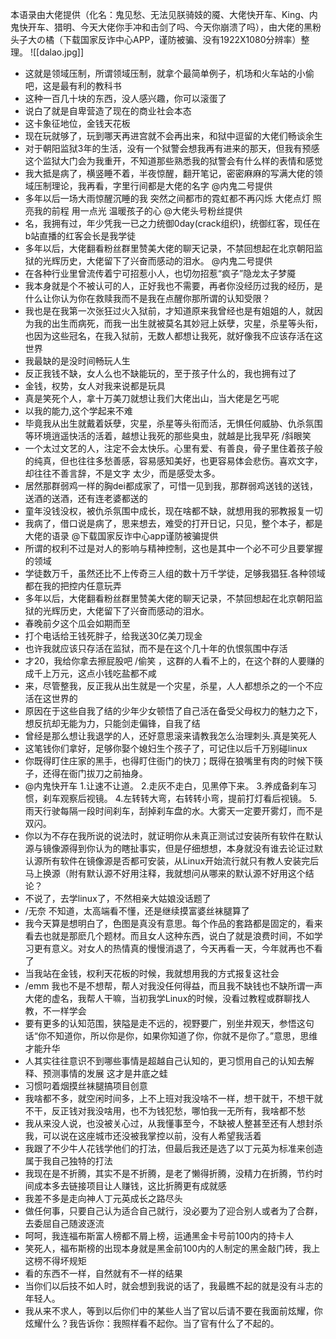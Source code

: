 本语录由大佬提供（化名：鬼见愁、无法见朕骑妓的魇、大佬快开车、King、内鬼快开车、猎明、今天大佬你手冲和击剑了吗、今天你崩溃了吗），由大佬的黑粉头子大の橘（下载国家反诈中心APP，谨防被骗、没有1922X1080分辨率）整理。
![[dalao.jpg]]
- 这就是领域压制，所谓领域压制，就拿个最简单例子，机场和火车站的小偷吧，这是最有利的教科书
- 这种一百几十块的东西，没人感兴趣，你可以滚蛋了
- 说白了就是自卑营造了现在的商业社会本态
- 这卡象征地位，金钱天花板
- 现在玩就够了，玩到哪天再进宫就不会再出来，和狱中逗留的大佬们畅谈余生 
- 对于朝阳监狱3年的生活，没有一个狱警会想我再有进来的那天，但我有预感这个监狱大门会为我重开，不知道那些熟悉我的狱警会有什么样的表情和感觉
- 我大抵是病了，横竖睡不着，半夜惊醒，翻开笔记，密密麻麻的写满大佬的领域压制理论，我再看，字里行间都是大佬的名字   @内鬼二号提供
- 多年以后一场大雨惊醒沉睡的我 突然之间都市的霓虹都不再闪烁 大佬点灯 照亮我的前程 用一点光 温暖孩子的心  @大佬头号粉丝提供
- 名，我拥有过，年少凭我一已之力统御0day(crack组织)，统御红客，现任在b站直播的红客会长是我学徒 
- 多年以后，大佬翻看粉丝群里赞美大佬的聊天记录，不禁回想起在北京朝阳监狱的光辉历史，大佬留下了兴奋而感动的泪水。  @内鬼二号提供
- 在各种行业里曾流传着宁可招惹小人，也切勿招惹“疯子”隐龙太子梦魇
- 我本身就是个不被认可的人，正好我也不需要，再者你没经历过我的经历，是什么让你认为你在救赎我而不是我在点醒你那所谓的认知受限？
- 我也是在我第一次张狂过火入狱前，才知道原来我曾经也是有姐姐的人，就因为我的出生而病死，而我一出生就被莫名其妙冠上妖孽，灾星，杀星等头衔，也因为这些冠名，在我入狱前，无数人都想让我死，就好像我不应该存活在这世界
- 我最缺的是没时间畅玩人生
- 反正我钱不缺，女人么也不缺能玩的，至于孩子什么的，我也拥有过了
- 金钱，权势，女人对我来说都是玩具
- 真是笑死个人，拿十万美刀就想让我们大佬出山，当大佬是乞丐呢
- 以我的能力,这个学起来不难
- 毕竟我从出生就戴着妖孽，灾星，杀星等头衔而活，无惧任何威胁、仇杀氛围等环境逍遥快活的活着，越想让我死的那些臭虫，就越是比我早死 /斜眼笑
- 一个太过文艺的人，注定不会太快乐。心里有爱、有善良，骨子里住着孩子般的纯真，但也往往多愁善感，容易感知美好，也更容易体会悲伤。喜欢文字，却往往不善言辞，不是文字 太少，而是感受太多。
- 居然那群弱鸡一样的胸dei都成家了，可惜一见到我，那群弱鸡送钱的送钱，送酒的送酒，还有连老婆都送的
- 童年没钱没权，被仇杀氛围中成长，现在啥都不缺，就想用我的邪教报复一切
- 我病了，借口说是病了，思来想去，难受的打开日记，只见，整个本子，都是大佬的语录    @下载国家反诈中心app谨防被骗提供
- 所谓的权利不过是对人的影响与精神控制，这也是其中一个必不可少且要掌握的领域
- 学徒数万千，虽然还比不上传奇三人组的数十万千学徒，足够我猖狂.各种领域都在我的把控内任意玩弄
- 多年以后，大佬翻看粉丝群里赞美大佬的聊天记录，不禁回想起在北京朝阳监狱的光辉历史，大佬留下了兴奋而感动的泪水。
- 春晚前夕这个瓜会如期而至
- 打个电话给王钱死胖子，给我送30亿美刀现金
- 也许我就应该只存活在监狱，而不是在这个几十年的仇恨氛围中存活
- 才20，我给你拿去擦屁股吧 /偷笑 ，这群的人看不上的，在这个群的人要赚的成千上万元，这点小钱吃盐都不咸
- 来，尽管整我，反正我从出生就是一个灾星，杀星，人人都想杀之的一个不应活在这世界的
- 原因在于这些自我了结的少年少女顿悟了自己活在备受父母权力的魅力之下，想反抗却无能为力，只能剑走偏锋，自我了结
- 曾经是那么想让我退学的人，还好意思滚来请教我怎么治理刺头.真是笑死人
- 这笔钱你们拿好，足够你娶个媳妇生个孩子了，可记住以后千万别碰linux
- 你既得盯住庄家的黑手，也得盯住衙门的快刀；既得在狼嘴里有肉的时候下筷子，还得在衙门拔刀之前抽身。
- @内鬼快开车 1.让速不让道。 2.走灰不走白，见黑停下来。 3.养成备刹车习惯，刹车观察后视镜。 4.左转转大弯，右转转小弯，提前打灯看后视镜。 5.雨天行驶每隔一段时间刹车，刮掉刹车盘的水。大雾天一定要开雾灯，而不是双闪。
- 你以为不存在我所说的说法时，就证明你从未真正测试过安装所有软件在默认源与镜像源得到你认为的瞎扯事实，但是仔细想想，本身就没有谁去论证过默认源所有软件在镜像源是否都可安装，从Linux开始流行就只有教人安装完后马上换源（附有默认源不好用注释，我就想问从哪来的默认源不好用这个结论？
- 不说了，去学linux了，不然相亲大姑娘没话题了
- /无奈 不知道，太高端看不懂，还是继续摸富婆丝袜腿算了
- 我今天算是想明白了，色图是真没有意思。每个作品的套路都是固定的，看来看去也就是那麽几个题材。而且女人这种东西，说白了就是浪费时间，不如学习更有意义。对女人的热情真的慢慢消退了，今天再看一天，今年就再也不看了
- 当我站在金钱，权利天花板的时候，我就想用我的方式报复这社会
- /emm 我也不是不想帮，帮人对我没任何得益，而且我不缺钱也不缺所谓一声大佬的虚名，我帮人干嘛，当初我学Linux的时候，没看过教程或群聊找人教，不一样学会
- 要有更多的认知范围，狭隘是走不远的，视野要广，别坐井观天，参悟这句话“你不知道你，所以你是你，如果你知道了你，你就不是你了。”意思，思维才能升华
- 人其实往往意识不到哪些事情是超越自己认知的，更习惯用自己的认知去解释、预测事情的发展 这才是井底之蛙
- 习惯叼着烟摸丝袜腿搞项目创意
- 我啥都不多，就空闲时间多，上不上班对我没啥不一样，想干就干，不想干就不干，反正钱对我没啥用，也不为钱犯愁，哪怕我一无所有，我啥都不愁
- 我从来没人说，也没被关心过，从我懂事至今，不缺被人整甚至还有人想封杀我，可以说在这座城市还没被我掌控以前，没有人希望我活着
- 我跟了不少牛人花钱学他们的打法，但最后我还是选了以丁元英为标准来创造属于我自己独特的打法
- 我现在是不折腾，其实不是不折腾，是老了懒得折腾，没精力在折腾，节约时间成本多去链接项目让人赚钱，这比折腾更有成就感
- 我差不多是走向神人丁元英成长之路尽头
- 做任何事，只要自己认为适合自己就行，没必要为了迎合别人或者为了合群，去委屈自己随波逐流
- 呵呵，我连福布斯富人榜都不屑上榜，运通黑金卡号前100内的持卡人
- 笑死人，福布斯榜的出现本身就是黑金前100内的人制定的黑金敲门砖，我上这榜不得坏规矩
- 看的东西不一样，自然就有不一样的结果 
- 当你们以后技不如人时，就会想到我说的话了，我最瞧不起的就是没有斗志的年轻人。
- 我从来不求人，等到以后你们中的某些人当了官以后请不要在我面前炫耀，你炫耀什么？我告诉你：我照样看不起你。当了官有什么了不起的。